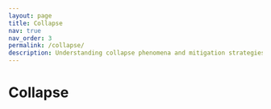 ```yaml
---
layout: page
title: Collapse
nav: true
nav_order: 3
permalink: /collapse/
description: Understanding collapse phenomena and mitigation strategies in nDNA systems.
---
```


# Collapse